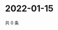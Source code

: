 # 2022-01-15

共 0 条

<!-- BEGIN WEIBO -->
<!-- 最后更新时间 Sat Jan 15 2022 11:12:10 GMT+0800 (China Standard Time) -->

<!-- END WEIBO -->
